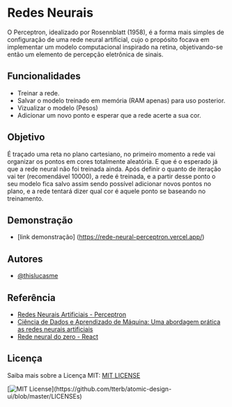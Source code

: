 
# Redes Neurais

O Perceptron, idealizado por Rosennblatt (1958), é a forma mais simples de configuração de uma rede neural artificial, cujo o propósito focava em implementar um modelo computacional inspirado na retina, objetivando-se então um elemento de percepção eletrônica de sinais.


## Funcionalidades

- Treinar a rede.
- Salvar o modelo treinado em memória (RAM apenas) para uso posterior.
- Vizualizar o modelo (Pesos)
- Adicionar um novo ponto e esperar que a rede acerte a sua cor.

## Objetivo

É traçado uma reta no plano cartesiano, no primeiro momento a rede vai organizar os pontos em cores totalmente aleatória. E que é o esperado já que a rede neural não foi treinada ainda. Após definir o quanto de iteração vai ter (recomendável 10000), a rede é treinada, e a partir desse ponto o seu modelo fica salvo assim sendo possível adicionar novos pontos no plano, e a rede tentará dizer qual cor é aquele ponto se baseando no treinamento.

## Demonstração
 
 - [link demonstração] (https://rede-neural-perceptron.vercel.app/)

## Autores

- [@thislucasme](https://www.instagram.com/thislucasme/?hl=en)


## Referência

 - [Redes Neurais Artificiais - Perceptron](https://medium.com/@avinicius.adorno/redes-neurais-artificiais-418a34ea1a39#:~:text=O%20Perceptron%2C%20idealizado%20por%20Rosennblatt,de%20percep%C3%A7%C3%A3o%20eletr%C3%B4nica%20de%20sinais.)
 - [Ciência de Dados e Aprendizado de Máquina: Uma abordagem prática as redes neurais artificiais](https://www.amazon.com.br/Ci%C3%AAncia-Dados-Aprendizado-M%C3%A1quina-artificiais-ebook/dp/B07X1TVLKW)
 - [Rede neural do zero - React](https://www.youtube.com/watch?v=5jJ_byZTpKY)


## Licença
Saiba mais sobre a Licença MIT: [MIT LICENSE](https://www.diegobrocanelli.com.br/open-source/a-licenca-mit/)

[![MIT License](https://img.shields.io/apm/l/atomic-design-ui.svg?)](https://github.com/tterb/atomic-design-ui/blob/master/LICENSEs)
